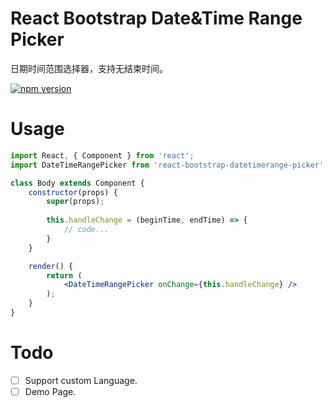 # React Bootstrap Date&Time Range Picker

日期时间范围选择器，支持无结束时间。

[![npm version](https://img.shields.io/npm/v/react-bootstrap-datetimerange-picker.svg?style=flat)](https://www.npmjs.com/package/react-bootstrap-datetimerange-picker)

# Usage
```jsx
import React, { Component } from 'react';
import DateTimeRangePicker from 'react-bootstrap-datetimerange-picker';

class Body extends Component {
    constructor(props) {
        super(props);
        
        this.handleChange = (beginTime, endTime) => {
            // code...
        }
    }

    render() {
        return (
            <DateTimeRangePicker onChange={this.handleChange} />
        );
    }
}
```

# Todo

- [ ] Support custom Language.
- [ ] Demo Page.

